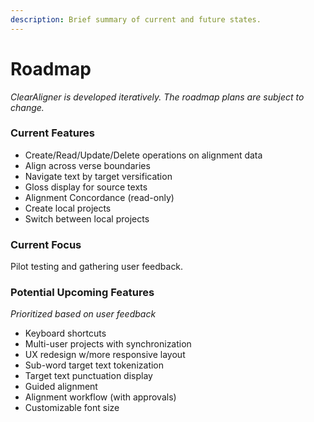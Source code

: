 ```yaml
---
description: Brief summary of current and future states.
---
```


# Roadmap

_ClearAligner is developed iteratively. The roadmap plans are subject to change._

### Current Features

* Create/Read/Update/Delete operations on alignment data
* Align across verse boundaries
* Navigate text by target versification
* Gloss display for source texts
* Alignment Concordance (read-only)
* Create local projects
* Switch between local projects

### Current Focus

Pilot testing and gathering user feedback.

### Potential Upcoming Features

_Prioritized based on user feedback_

* Keyboard shortcuts
* Multi-user projects with synchronization
* UX redesign w/more responsive layout
* Sub-word target text tokenization
* Target text punctuation display
* Guided alignment
* Alignment workflow (with approvals)
* Customizable font size
